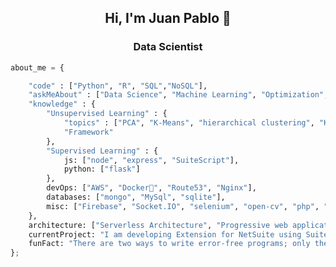 
<div>
  <h2 align="center" id="heading">Hi, I'm Juan Pablo 👋</h2>
  <h3 align="center" id="heading">Data Scientist</h3>
</div>


```python
about_me = {

    "code" : ["Python", "R", "SQL","NoSQL"],
    "askMeAbout" : ["Data Science", "Machine Learning", "Optimization", "Economics"],
    "knowledge" : {
        "Unsupervised Learning" : {
            "topics" : ["PCA", "K-Means", "hierarchical clustering", "KNN"],
            "Framework"
        },
        "Supervised Learning" : {
            js: ["node", "express", "SuiteScript"],
            python: ["flask"]
        },
        devOps: ["AWS", "Docker🐳", "Route53", "Nginx"],
        databases: ["mongo", "MySql", "sqlite"],
        misc: ["Firebase", "Socket.IO", "selenium", "open-cv", "php", "SuiteApp"]
    },
    architecture: ["Serverless Architecture", "Progressive web applications", "Single page applications"],
    currentProject: "I am developing Extension for NetSuite using SuiteScript2.0",
    funFact: "There are two ways to write error-free programs; only the third one works"
};
```




<!--
**JuanPChicaC/JuanPChicaC** is a ✨ _special_ ✨ repository because its `README.md` (this file) appears on your GitHub profile.

Here are some ideas to get you started:

- 🔭 I’m currently working on ...
- 🌱 I’m currently learning ...
- 👯 I’m looking to collaborate on ...
- 🤔 I’m looking for help with ...
- 💬 Ask me about ...
- 📫 How to reach me: ...
- 😄 Pronouns: ...
- ⚡ Fun fact: ...
-->
